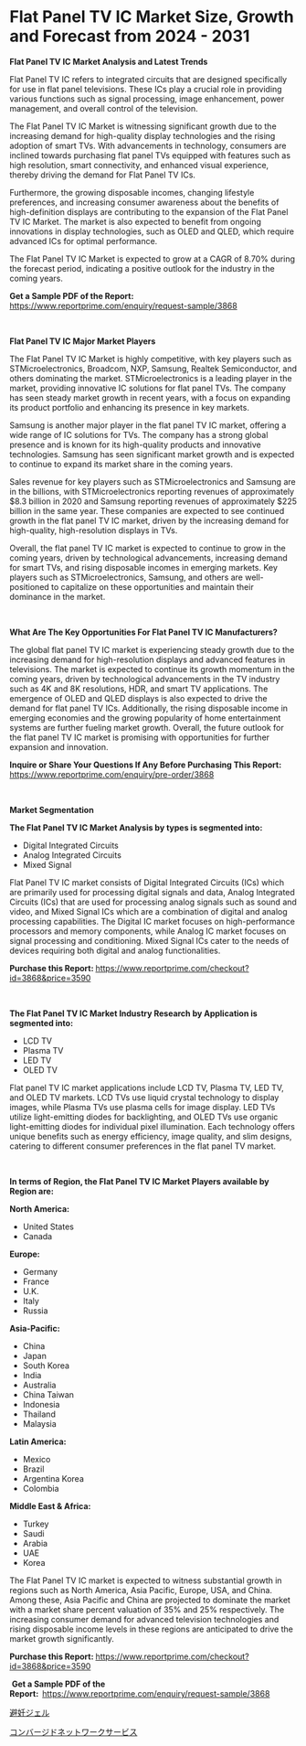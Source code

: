 <p><h1>Flat Panel TV IC Market Size, Growth and Forecast from 2024 - 2031</h1></p><p><strong>Flat Panel TV IC Market Analysis and Latest Trends</strong></p>
<p><p>Flat Panel TV IC refers to integrated circuits that are designed specifically for use in flat panel televisions. These ICs play a crucial role in providing various functions such as signal processing, image enhancement, power management, and overall control of the television.</p><p>The Flat Panel TV IC Market is witnessing significant growth due to the increasing demand for high-quality display technologies and the rising adoption of smart TVs. With advancements in technology, consumers are inclined towards purchasing flat panel TVs equipped with features such as high resolution, smart connectivity, and enhanced visual experience, thereby driving the demand for Flat Panel TV ICs.</p><p>Furthermore, the growing disposable incomes, changing lifestyle preferences, and increasing consumer awareness about the benefits of high-definition displays are contributing to the expansion of the Flat Panel TV IC Market. The market is also expected to benefit from ongoing innovations in display technologies, such as OLED and QLED, which require advanced ICs for optimal performance.</p><p>The Flat Panel TV IC Market is expected to grow at a CAGR of 8.70% during the forecast period, indicating a positive outlook for the industry in the coming years.</p></p>
<p><strong>Get a Sample PDF of the Report:&nbsp;</strong> <a href="https://www.reportprime.com/enquiry/request-sample/3868">https://www.reportprime.com/enquiry/request-sample/3868</a></p>
<p>&nbsp;</p>
<p><strong>Flat Panel TV IC Major Market Players</strong></p>
<p><p>The Flat Panel TV IC Market is highly competitive, with key players such as STMicroelectronics, Broadcom, NXP, Samsung, Realtek Semiconductor, and others dominating the market. STMicroelectronics is a leading player in the market, providing innovative IC solutions for flat panel TVs. The company has seen steady market growth in recent years, with a focus on expanding its product portfolio and enhancing its presence in key markets.</p><p>Samsung is another major player in the flat panel TV IC market, offering a wide range of IC solutions for TVs. The company has a strong global presence and is known for its high-quality products and innovative technologies. Samsung has seen significant market growth and is expected to continue to expand its market share in the coming years.</p><p>Sales revenue for key players such as STMicroelectronics and Samsung are in the billions, with STMicroelectronics reporting revenues of approximately $8.3 billion in 2020 and Samsung reporting revenues of approximately $225 billion in the same year. These companies are expected to see continued growth in the flat panel TV IC market, driven by the increasing demand for high-quality, high-resolution displays in TVs.</p><p>Overall, the flat panel TV IC market is expected to continue to grow in the coming years, driven by technological advancements, increasing demand for smart TVs, and rising disposable incomes in emerging markets. Key players such as STMicroelectronics, Samsung, and others are well-positioned to capitalize on these opportunities and maintain their dominance in the market.</p></p>
<p>&nbsp;</p>
<p><strong>What Are The Key Opportunities For Flat Panel TV IC Manufacturers?</strong></p>
<p><p>The global flat panel TV IC market is experiencing steady growth due to the increasing demand for high-resolution displays and advanced features in televisions. The market is expected to continue its growth momentum in the coming years, driven by technological advancements in the TV industry such as 4K and 8K resolutions, HDR, and smart TV applications. The emergence of OLED and QLED displays is also expected to drive the demand for flat panel TV ICs. Additionally, the rising disposable income in emerging economies and the growing popularity of home entertainment systems are further fueling market growth. Overall, the future outlook for the flat panel TV IC market is promising with opportunities for further expansion and innovation.</p></p>
<p><strong>Inquire or Share Your Questions If Any Before Purchasing This Report:</strong> <a href="https://www.reportprime.com/enquiry/pre-order/3868">https://www.reportprime.com/enquiry/pre-order/3868</a></p>
<p>&nbsp;</p>
<p><strong>Market Segmentation</strong></p>
<p><strong>The Flat Panel TV IC Market Analysis by types is segmented into:</strong></p>
<p><ul><li>Digital Integrated Circuits</li><li>Analog Integrated Circuits</li><li>Mixed Signal</li></ul></p>
<p><p>Flat Panel TV IC market consists of Digital Integrated Circuits (ICs) which are primarily used for processing digital signals and data, Analog Integrated Circuits (ICs) that are used for processing analog signals such as sound and video, and Mixed Signal ICs which are a combination of digital and analog processing capabilities. The Digital IC market focuses on high-performance processors and memory components, while Analog IC market focuses on signal processing and conditioning. Mixed Signal ICs cater to the needs of devices requiring both digital and analog functionalities.</p></p>
<p><strong>Purchase this Report:&nbsp;</strong><a href="https://www.reportprime.com/checkout?id=3868&price=3590">https://www.reportprime.com/checkout?id=3868&price=3590</a></p>
<p>&nbsp;</p>
<p><strong>The Flat Panel TV IC Market Industry Research by Application is segmented into:</strong></p>
<p><ul><li>LCD TV</li><li>Plasma TV</li><li>LED TV</li><li>OLED TV</li></ul></p>
<p><p>Flat panel TV IC market applications include LCD TV, Plasma TV, LED TV, and OLED TV markets. LCD TVs use liquid crystal technology to display images, while Plasma TVs use plasma cells for image display. LED TVs utilize light-emitting diodes for backlighting, and OLED TVs use organic light-emitting diodes for individual pixel illumination. Each technology offers unique benefits such as energy efficiency, image quality, and slim designs, catering to different consumer preferences in the flat panel TV market.</p></p>
<p>&nbsp;</p>
<p><strong>In terms of Region, the Flat Panel TV IC Market Players available by Region are:</strong></p>
<p>
    <p> <strong> North America: </strong>
        <ul>
            <li>United States</li>
            <li>Canada</li>
        </ul>
        </p> 
    <p> <strong> Europe: </strong>
        <ul>
            <li>Germany</li>
            <li>France</li>
            <li>U.K.</li>
            <li>Italy</li>
            <li>Russia</li>
        </ul>
        </p> 
    <p> <strong> Asia-Pacific: </strong>
        <ul>
            <li>China</li>
            <li>Japan</li>
            <li>South Korea</li>
            <li>India</li>
            <li>Australia</li>
            <li>China Taiwan</li>
            <li>Indonesia</li>
            <li>Thailand</li>
            <li>Malaysia</li>
        </ul>
        </p> 
    <p> <strong> Latin America: </strong>
        <ul>
            <li>Mexico</li>
            <li>Brazil</li>
            <li>Argentina Korea</li>
            <li>Colombia</li>
        </ul>
        </p> 
    <p> <strong> Middle East & Africa: </strong>
        <ul>
            <li>Turkey</li>
            <li>Saudi</li>
            <li>Arabia</li>
            <li>UAE</li>
            <li>Korea</li>
        </ul>
    </p>
    </p>
<p><p>The Flat Panel TV IC market is expected to witness substantial growth in regions such as North America, Asia Pacific, Europe, USA, and China. Among these, Asia Pacific and China are projected to dominate the market with a market share percent valuation of 35% and 25% respectively. The increasing consumer demand for advanced television technologies and rising disposable income levels in these regions are anticipated to drive the market growth significantly.</p></p>
<p><strong>Purchase this Report: </strong><a href="https://www.reportprime.com/checkout?id=3868&price=3590">https://www.reportprime.com/checkout?id=3868&price=3590</a></p>
<p>&nbsp;<strong>Get a Sample PDF of the Report:&nbsp;&nbsp;</strong><a href="https://www.reportprime.com/enquiry/request-sample/3868">https://www.reportprime.com/enquiry/request-sample/3868</a></p>
<p><strong></strong></p>
<p><p><a href="https://github.com/laurenreichert/Market-Research-Report-List-1/blob/main/817760614752.md">避妊ジェル</a></p><p><a href="https://github.com/RodHoppe07/Market-Research-Report-List-1/blob/main/864633014753.md">コンバージドネットワークサービス</a></p></p>